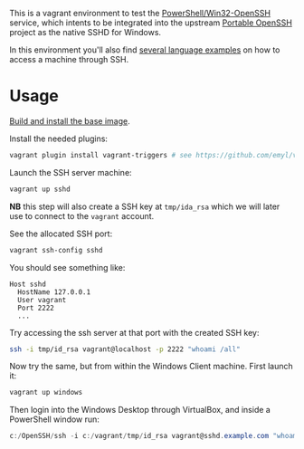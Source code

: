 This is a vagrant environment to test the [PowerShell/Win32-OpenSSH](https://github.com/PowerShell/Win32-OpenSSH) service,
which intents to be integrated into the upstream [Portable OpenSSH](https://github.com/openssh/openssh-portable) project
as the native SSHD for Windows.

In this environment you'll also find [several language examples](examples/) on how to access a machine through SSH. 

# Usage

[Build and install the base image](https://github.com/rgl/windows-2016-vagrant).

Install the needed plugins:

```bash
vagrant plugin install vagrant-triggers # see https://github.com/emyl/vagrant-triggers
```

Launch the SSH server machine:

```bash
vagrant up sshd
```

**NB** this step will also create a SSH key at `tmp/ida_rsa` which we will later use to connect to the `vagrant` account.

See the allocated SSH port:

```bash
vagrant ssh-config sshd
```

You should see something like:

```plain
Host sshd
  HostName 127.0.0.1
  User vagrant
  Port 2222
  ...
```

Try accessing the ssh server at that port with the created SSH key:

```bash
ssh -i tmp/id_rsa vagrant@localhost -p 2222 "whoami /all"
```

Now try the same, but from within the Windows Client machine. First launch it:

```bash
vagrant up windows
```

Then login into the Windows Desktop through VirtualBox, and inside a PowerShell window run:

```powershell
c:/OpenSSH/ssh -i c:/vagrant/tmp/id_rsa vagrant@sshd.example.com "whoami /all"
```
